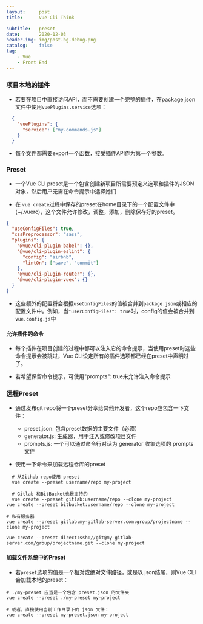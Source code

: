 ```yaml
---
layout:     post
title:      Vue-Cli Think

subtitle:   preset
date:       2020-12-03
header-img: img/post-bg-debug.png
catalog:    false
tag:
    - Vue
    - Front End
---
```


### 项目本地的插件
- 若要在项目中直接访问API，而不需要创建一个完整的插件，在package.json文件中使用```vuePlugins.service```选项：

```json
  {
    "vuePlugins": {
      "service": ["my-commands.js"]
    }
  }
```
- 每个文件都需要export一个函数，接受插件API作为第一个参数。

### Preset
- 一个Vue CLI preset是一个包含创建新项目所需要预定义选项和插件的JSON对象，然后用户无需在命令提示中选择她们

- 在 ```vue create```过程中保存的preset在home目录下的一个配置文件中(~/.vuerc)，这个文件允许修改，调整，添加，删除保存好的preset。

```json
{
  "useConfigFiles": true,
  "cssPreprocessor": "sass",
  "plugins": {
    "@vue/cli-plugin-babel": {},
    "@vue/cli-plugin-eslint": {
      "config": "airbnb",
      "lintOn": ["save", "commit"]
    },
    "@vue/cli-plugin-router": {},
    "@vue/cli-plugin-vuex": {}
  }
}
```
- 这些额外的配置将会根据```useConfigFiles```的值被合并到```package.json```或相应的配置文件中。例如，当```"userConfigFiles": true```时，config的值会被合并到```vue.config.js```中

#### 允许插件的命令
- 每个插件在项目创建的过程中都可以注入它的命令提示，当使用preset时这些命令提示会被跳过，Vue CLI设定所有的插件选项都已经在preset中声明过了。

- 若希望保留命令提示，可使用"prompts": true来允许注入命令提示

### 远程Preset
- 通过发布git repo将一个preset分享给其他开发者，这个repo应包含一下文件：
  * preset.json: 包含preset数据的主要文件（必须）
  * generator.js: 生成器，用于注入或修改项目文件
  * prompts.js: 一个可以通过命令行对话为 generator 收集选项的 prompts 文件

- 使用一下命令来加载远程仓库的preset

```shell
  # 从Github repo使用 preset
  vue create --preset username/repo my-project

  # Gitlab 和BitBucket也是支持的
  vue create --preset gitlab:username/repo --clone my-project
vue create --preset bitbucket:username/repo --clone my-project

# 私有服务器
vue create --preset gitlab:my-gitlab-server.com:group/projectname --clone my-project

vue create --preset direct:ssh://git@my-gitlab-server.com/group/projectname.git --clone my-project
```

#### 加载文件系统中的Preset
- 若```preset```选项的值是一个相对或绝对文件路径，或是以.json结尾，则Vue CLI会加载本地的preset：

```shell
# ./my-preset 应当是一个包含 preset.json 的文件夹
vue create --preset ./my-preset my-project

# 或者，直接使用当前工作目录下的 json 文件：
vue create --preset my-preset.json my-project 
```